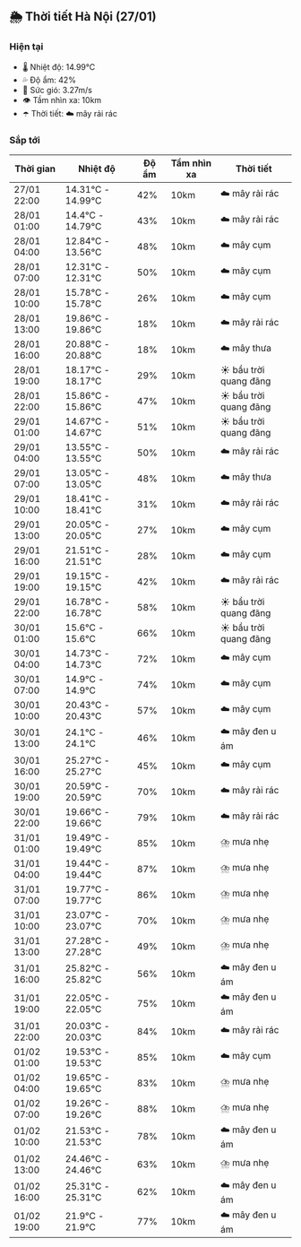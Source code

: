 ## 🌦️ Thời tiết Hà Nội (27/01)

### Hiện tại

- 🌡️ Nhiệt độ: 14.99℃
- 💦 Độ ẩm: 42%
- 💨 Sức gió: 3.27m/s
- 👁️ Tầm nhìn xa: 10km
- ☂️ Thời tiết: ☁️ mây rải rác

### Sắp tới

| Thời gian | Nhiệt độ | Độ ẩm | Tầm nhìn xa | Thời tiết |
| --- | --- | --- | --- | --- |
| 27/01 22:00 | 14.31℃ - 14.99℃ | 42% | 10km | ☁️ mây rải rác |
| 28/01 01:00 | 14.4℃ - 14.79℃ | 43% | 10km | ☁️ mây rải rác |
| 28/01 04:00 | 12.84℃ - 13.56℃ | 48% | 10km | ☁️ mây cụm |
| 28/01 07:00 | 12.31℃ - 12.31℃ | 50% | 10km | ☁️ mây cụm |
| 28/01 10:00 | 15.78℃ - 15.78℃ | 26% | 10km | ☁️ mây cụm |
| 28/01 13:00 | 19.86℃ - 19.86℃ | 18% | 10km | ☁️ mây rải rác |
| 28/01 16:00 | 20.88℃ - 20.88℃ | 18% | 10km | ☁️ mây thưa |
| 28/01 19:00 | 18.17℃ - 18.17℃ | 29% | 10km | ☀️ bầu trời quang đãng |
| 28/01 22:00 | 15.86℃ - 15.86℃ | 47% | 10km | ☀️ bầu trời quang đãng |
| 29/01 01:00 | 14.67℃ - 14.67℃ | 51% | 10km | ☀️ bầu trời quang đãng |
| 29/01 04:00 | 13.55℃ - 13.55℃ | 50% | 10km | ☁️ mây rải rác |
| 29/01 07:00 | 13.05℃ - 13.05℃ | 48% | 10km | ☁️ mây thưa |
| 29/01 10:00 | 18.41℃ - 18.41℃ | 31% | 10km | ☁️ mây rải rác |
| 29/01 13:00 | 20.05℃ - 20.05℃ | 27% | 10km | ☁️ mây cụm |
| 29/01 16:00 | 21.51℃ - 21.51℃ | 28% | 10km | ☁️ mây cụm |
| 29/01 19:00 | 19.15℃ - 19.15℃ | 42% | 10km | ☁️ mây rải rác |
| 29/01 22:00 | 16.78℃ - 16.78℃ | 58% | 10km | ☀️ bầu trời quang đãng |
| 30/01 01:00 | 15.6℃ - 15.6℃ | 66% | 10km | ☀️ bầu trời quang đãng |
| 30/01 04:00 | 14.73℃ - 14.73℃ | 72% | 10km | ☁️ mây cụm |
| 30/01 07:00 | 14.9℃ - 14.9℃ | 74% | 10km | ☁️ mây cụm |
| 30/01 10:00 | 20.43℃ - 20.43℃ | 57% | 10km | ☁️ mây cụm |
| 30/01 13:00 | 24.1℃ - 24.1℃ | 46% | 10km | ☁️ mây đen u ám |
| 30/01 16:00 | 25.27℃ - 25.27℃ | 45% | 10km | ☁️ mây cụm |
| 30/01 19:00 | 20.59℃ - 20.59℃ | 70% | 10km | ☁️ mây rải rác |
| 30/01 22:00 | 19.66℃ - 19.66℃ | 79% | 10km | ☁️ mây rải rác |
| 31/01 01:00 | 19.49℃ - 19.49℃ | 85% | 10km | ⛈️ mưa nhẹ |
| 31/01 04:00 | 19.44℃ - 19.44℃ | 87% | 10km | ⛈️ mưa nhẹ |
| 31/01 07:00 | 19.77℃ - 19.77℃ | 86% | 10km | ⛈️ mưa nhẹ |
| 31/01 10:00 | 23.07℃ - 23.07℃ | 70% | 10km | ⛈️ mưa nhẹ |
| 31/01 13:00 | 27.28℃ - 27.28℃ | 49% | 10km | ⛈️ mưa nhẹ |
| 31/01 16:00 | 25.82℃ - 25.82℃ | 56% | 10km | ☁️ mây đen u ám |
| 31/01 19:00 | 22.05℃ - 22.05℃ | 75% | 10km | ☁️ mây đen u ám |
| 31/01 22:00 | 20.03℃ - 20.03℃ | 84% | 10km | ☁️ mây rải rác |
| 01/02 01:00 | 19.53℃ - 19.53℃ | 85% | 10km | ☁️ mây cụm |
| 01/02 04:00 | 19.65℃ - 19.65℃ | 83% | 10km | ⛈️ mưa nhẹ |
| 01/02 07:00 | 19.26℃ - 19.26℃ | 88% | 10km | ⛈️ mưa nhẹ |
| 01/02 10:00 | 21.53℃ - 21.53℃ | 78% | 10km | ☁️ mây đen u ám |
| 01/02 13:00 | 24.46℃ - 24.46℃ | 63% | 10km | ⛈️ mưa nhẹ |
| 01/02 16:00 | 25.31℃ - 25.31℃ | 62% | 10km | ☁️ mây đen u ám |
| 01/02 19:00 | 21.9℃ - 21.9℃ | 77% | 10km | ☁️ mây đen u ám |
